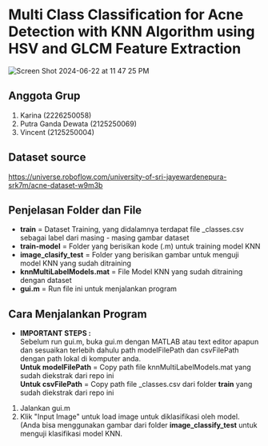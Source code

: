 # Multi Class Classification for Acne Detection with KNN Algorithm using HSV and GLCM Feature Extraction

![Screen Shot 2024-06-22 at 11 47 25 PM](https://github.com/PutraGandaD/PCD_Acne_Detection_KNN/assets/54593964/bd3568f5-0d2a-4ef4-8099-16cec3db1f55)

## Anggota Grup
1. Karina (2226250058)
2. Putra Ganda Dewata (2125250069)
3. Vincent (2125250004)

## Dataset source <br>
https://universe.roboflow.com/university-of-sri-jayewardenepura-srk7m/acne-dataset-w9m3b

## Penjelasan Folder dan File
- **train** = Dataset Training, yang didalamnya terdapat file _classes.csv sebagai label dari masing - masing gambar dataset
- **train-model** = Folder yang berisikan kode (.m) untuk training model KNN
- **image_clasify_test** = Folder yang berisikan gambar untuk menguji model KNN yang sudah ditraining
- **knnMultiLabelModels.mat** = File Model KNN yang sudah ditraining dengan dataset
- **gui.m** = Run file ini untuk menjalankan program

## Cara Menjalankan Program
- **IMPORTANT STEPS :** <br>
  Sebelum run gui.m, buka gui.m dengan MATLAB atau text editor apapun dan sesuaikan terlebih dahulu path modelFilePath dan csvFilePath dengan path lokal di komputer anda.<br>
  **Untuk modelFilePath** = Copy path file knnMultiLabelModels.mat yang sudah diekstrak dari repo ini <br>
  **Untuk csvFilePath** = Copy path file _classes.csv dari folder **train** yang sudah diekstrak dari repo ini

1. Jalankan gui.m <br>
2. Klik "Input Image" untuk load image untuk diklasifikasi oleh model. (Anda bisa menggunakan gambar dari folder **image_classify_test** untuk menguji klasifikasi model KNN.
  
